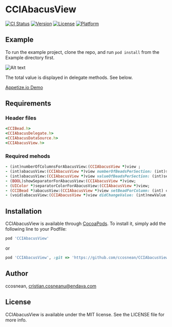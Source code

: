 # CCIAbacusView

[![CI Status](http://img.shields.io/travis/ccosnean/CCIAbacusView.svg?style=flat)](https://travis-ci.org/ccosnean/CCIAbacusView)
[![Version](https://img.shields.io/cocoapods/v/CCIAbacusView.svg?style=flat)](http://cocoapods.org/pods/CCIAbacusView)
[![License](https://img.shields.io/cocoapods/l/CCIAbacusView.svg?style=flat)](http://cocoapods.org/pods/CCIAbacusView)
[![Platform](https://img.shields.io/cocoapods/p/CCIAbacusView.svg?style=flat)](http://cocoapods.org/pods/CCIAbacusView)

## Example

To run the example project, clone the repo, and run `pod install` from the Example directory first.


![Alt text](https://raw.githubusercontent.com/ccosnean/CCIAbacusView/master/CCIAbacusView/Assets/CCIAbacusViewDemo.gif)

The total value is displayed in delegate methods. See below.

<a href="https://appetize.io/embed/w085x91z9bdq6h1khk6y8c59uc?device=iphone6s&scale=75&orientation=portrait&osVersion=11.0" target="_blank">Appetize.io Demo</a>

## Requirements

### Header files

```ruby
<CCIBead.h>
<CCIAbacusDelegate.h>
<CCIAbacusDataSource.h>
<CCIAbacusView.h>
```

### Required mehods

```ruby
- (int)numberOfColumnsForAbacusView:(CCIAbacusView *)view ;
- (int)abacusView:(CCIAbacusView *)view numberOfBeadsPerSection: (int)sectionNumber;
- (int)abacusView:(CCIAbacusView *)view valueOfBeadsPerSection: (int)sectionNumber;
- (BOOL)showSeparatorForAbacusView:(CCIAbacusView *)view;
- (UIColor *)separatorColorForAbacusView:(CCIAbacusView *)view;
- (CCIBead *)abacusView:(CCIAbacusView *)view setBeadForColumn: (int) column withIndex: (int)index;
- (void)abacusView:(CCIAbacusView *)view didChangeValue: (int)newValue;
```
## Installation

CCIAbacusView is available through [CocoaPods](http://cocoapods.org). To install
it, simply add the following line to your Podfile:

```ruby
pod 'CCIAbacusView'
```
or

```ruby
pod 'CCIAbacusView', :git => 'https://github.com/ccosnean/CCIAbacusView.git'
```

## Author

ccosnean, cristian.cosneanu@endava.com

## License

CCIAbacusView is available under the MIT license. See the LICENSE file for more info.

